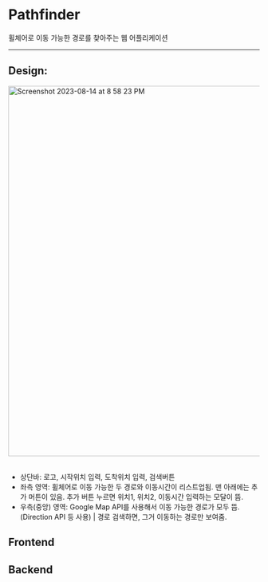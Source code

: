 # Pathfinder
휠체어로 이동 가능한 경로를 찾아주는 웹 어플리케이션

---

## Design:

<img width="742" alt="Screenshot 2023-08-14 at 8 58 23 PM" src="https://github.com/ryankwondev/pathfinder/assets/93381265/7e8bab25-593e-4561-9a9a-879682b52052">

<br>
<br>

- 상단바: 로고, 시작위치 입력, 도착위치 입력, 검색버튼
- 좌측 영역: 휠체어로 이동 가능한 두 경로와 이동시간이 리스트업됨. 맨 아래에는 추가 머튼이 있음. 추가 버튼 누르면 위치1, 위치2, 이동시간 입력하는 모달이 뜸.
- 우측(중앙) 영역: Google Map API를 사용해서 이동 가능한 경로가 모두 뜸. (Direction API 등 사용) | 경로 검색하면, 그거 이동하는 경로만 보여줌.

## Frontend

## Backend
